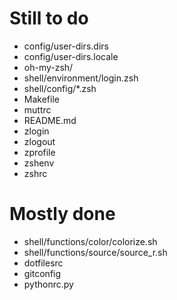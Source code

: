 Still to do
===========
- config/user-dirs.dirs
- config/user-dirs.locale
- oh-my-zsh/
- shell/environment/login.zsh
- shell/config/*.zsh
- Makefile
- muttrc
- README.md
- zlogin
- zlogout
- zprofile
- zshenv
- zshrc

Mostly done
===========
- shell/functions/color/colorize.sh
- shell/functions/source/source_r.sh
- dotfilesrc
- gitconfig
- pythonrc.py

